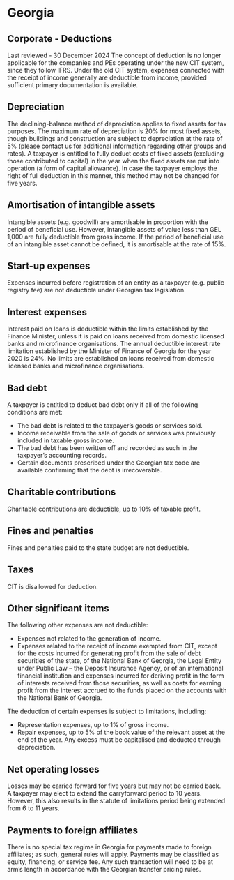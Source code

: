 # Georgia
## Corporate - Deductions
Last reviewed - 30 December 2024
The concept of deduction is no longer applicable for the companies and PEs operating under the new CIT system, since they follow IFRS.
Under the old CIT system, expenses connected with the receipt of income generally are deductible from income, provided sufficient primary documentation is available.
## Depreciation
The declining-balance method of depreciation applies to fixed assets for tax purposes. The maximum rate of depreciation is 20% for most fixed assets, though buildings and construction are subject to depreciation at the rate of 5% (please contact us for additional information regarding other groups and rates).
A taxpayer is entitled to fully deduct costs of fixed assets (excluding those contributed to capital) in the year when the fixed assets are put into operation (a form of capital allowance). In case the taxpayer employs the right of full deduction in this manner, this method may not be changed for five years.
## Amortisation of intangible assets
Intangible assets (e.g. goodwill) are amortisable in proportion with the period of beneficial use. However, intangible assets of value less than GEL 1,000 are fully deductible from gross income.
If the period of beneficial use of an intangible asset cannot be defined, it is amortisable at the rate of 15%.
## Start-up expenses
Expenses incurred before registration of an entity as a taxpayer (e.g. public registry fee) are not deductible under Georgian tax legislation.
## Interest expenses
Interest paid on loans is deductible within the limits established by the Finance Minister, unless it is paid on loans received from domestic licensed banks and microfinance organisations. The annual deductible interest rate limitation established by the Minister of Finance of Georgia for the year 2020 is 24%. No limits are established on loans received from domestic licensed banks and microfinance organisations.
## Bad debt
A taxpayer is entitled to deduct bad debt only if all of the following conditions are met:
  * The bad debt is related to the taxpayer’s goods or services sold.
  * Income receivable from the sale of goods or services was previously included in taxable gross income.
  * The bad debt has been written off and recorded as such in the taxpayer’s accounting records.
  * Certain documents prescribed under the Georgian tax code are available confirming that the debt is irrecoverable.


## Charitable contributions
Charitable contributions are deductible, up to 10% of taxable profit.
## Fines and penalties
Fines and penalties paid to the state budget are not deductible.
## Taxes
CIT is disallowed for deduction.
## Other significant items
The following other expenses are not deductible:
  * Expenses not related to the generation of income.
  * Expenses related to the receipt of income exempted from CIT, except for the costs incurred for generating profit from the sale of debt securities of the state, of the National Bank of Georgia, the Legal Entity under Public Law – the Deposit Insurance Agency, or of an international financial institution and expenses incurred for deriving profit in the form of interests received from those securities, as well as costs for earning profit from the interest accrued to the funds placed on the accounts with the National Bank of Georgia.


The deduction of certain expenses is subject to limitations, including:
  * Representation expenses, up to 1% of gross income.
  * Repair expenses, up to 5% of the book value of the relevant asset at the end of the year. Any excess must be capitalised and deducted through depreciation.


## Net operating losses
Losses may be carried forward for five years but may not be carried back.
A taxpayer may elect to extend the carryforward period to 10 years. However, this also results in the statute of limitations period being extended from 6 to 11 years.
## Payments to foreign affiliates
There is no special tax regime in Georgia for payments made to foreign affiliates; as such, general rules will apply. Payments may be classified as equity, financing, or service fee. Any such transaction will need to be at arm’s length in accordance with the Georgian transfer pricing rules.
